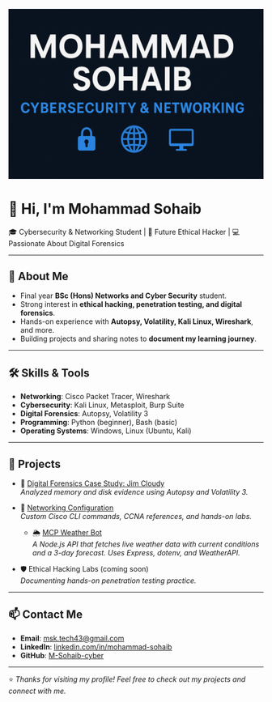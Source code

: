 <p align="center">
  <img src="banner.png" alt="Banner" />
</p>

# 👋 Hi, I'm Mohammad Sohaib  

🎓 Cybersecurity & Networking Student | 🔐 Future Ethical Hacker | 💻 Passionate About Digital Forensics  

---

## 🚀 About Me
- Final year **BSc (Hons) Networks and Cyber Security** student.  
- Strong interest in **ethical hacking, penetration testing, and digital forensics**.  
- Hands-on experience with **Autopsy, Volatility, Kali Linux, Wireshark**, and more.  
- Building projects and sharing notes to **document my learning journey**.  

---

## 🛠️ Skills & Tools
- **Networking**: Cisco Packet Tracer, Wireshark  
- **Cybersecurity**: Kali Linux, Metasploit, Burp Suite  
- **Digital Forensics**: Autopsy, Volatility 3  
- **Programming**: Python (beginner), Bash (basic)  
- **Operating Systems**: Windows, Linux (Ubuntu, Kali)  

---

## 📂 Projects
- 🔎 [Digital Forensics Case Study: Jim Cloudy](https://github.com/M-Sohaib-cyber/jim-cloudy-forensics)  
  *Analyzed memory and disk evidence using Autopsy and Volatility 3.*  

- 📘 [Networking Configuration](https://github.com/M-Sohaib-cyber/Networking-Configuration)  
  *Custom Cisco CLI commands, CCNA references, and hands-on labs.*

  - 🌦️ [MCP Weather Bot](https://github.com/M-Sohaib-cyber/mcp-weather-bot)  
  *A Node.js API that fetches live weather data with current conditions and a 3-day forecast. Uses Express, dotenv, and WeatherAPI.*

- 🛡️ Ethical Hacking Labs (coming soon)  
  *Documenting hands-on penetration testing practice.*  

---

## 📫 Contact Me
- **Email**: msk.tech43@gmail.com  
- **LinkedIn**: [linkedin.com/in/mohammad-sohaib](https://www.linkedin.com/in/mohammad-sohaib-939a2a1ab/)  
- **GitHub**: [M-Sohaib-cyber](https://github.com/M-Sohaib-cyber)  

---

⭐ *Thanks for visiting my profile! Feel free to check out my projects and connect with me.*  
